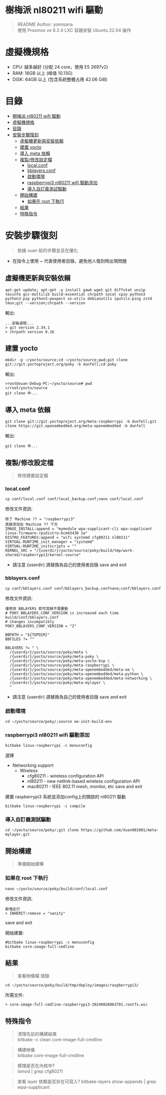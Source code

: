 # 樹梅派 nl80211 wifi 驅動
> README Author: yomisana  
> 使用 Proxmox ve 8.2.4 LXC 容器安裝 Ubuntu 22.04 操作

# 虛擬機規格
- CPU: 越多越好 (分配 24 core，使用 E5 2697v2)
- RAM: 16GB 以上 (峰值 10.13G)
- DISK: 64GB 以上 (包含系統整體占用 42.06 GiB)

# 目錄
- [樹梅派 nl80211 wifi 驅動](#樹梅派-nl80211-wifi-驅動)
- [虛擬機規格](#虛擬機規格)
- [目錄](#目錄)
- [安裝步驟復刻](#安裝步驟復刻)
  - [虛擬機更新與安裝依賴](#虛擬機更新與安裝依賴)
  - [建置 yocto](#建置-yocto)
  - [導入 meta 依賴](#導入-meta-依賴)
  - [複製/修改設定檔](#複製修改設定檔)
    - [local.conf](#localconf)
    - [bblayers.conf](#bblayersconf)
    - [啟動環境](#啟動環境)
    - [raspberrypi3 nl80211 wifi 驅動添加](#raspberrypi3-nl80211-wifi-驅動添加)
    - [導入自訂義測試驅動](#導入自訂義測試驅動)
  - [開始構建](#開始構建)
    - [如果在 root 下執行](#如果在-root-下執行)
  - [結果](#結果)
  - [特殊指令](#特殊指令)


# 安裝步驟復刻
> 依據 xuan 給的步驟並且在優化
- 在指令上使用 ~ 代表使用者目錄，避免他人復刻時出現問題
## 虛擬機更新與安裝依賴
```
apt-get update; apt-get -y install gawk wget git diffstat unzip texinfo gcc-multilib build-essential chrpath socat cpio python3 python3-pip python3-pexpect xz-utils debianutils iputils-ping zstd tmux;git --version;chrpath --version
```
輸出:
```
...安裝過程...
> git version 2.34.1
> chrpath version 0.16
```

## 建置 yocto
```
mkdir -p ~/yocto/source;cd ~/yocto/source;pwd;git clone git://git.yoctoproject.org/poky -b dunfell;cd poky
```
輸出:
```
>root@xuan-Debug-PC:~/yocto/source# pwd
>/root/yocto/source
git clone 中...
```

## 導入 meta 依賴
```
git clone git://git.yoctoproject.org/meta-raspberrypi -b dunfell;git clone https://git.openembedded.org/meta-openembedded -b dunfell
```
輸出:
```
git clone 中...
```
## 複製/修改設定檔
> 修改建置設定檔
### local.conf
```
cp conf/local.conf conf/local_backup.conf;nano conf/local.conf
```
修改文件資訊:
```
除了 Machine ?? = "raspberrypi3"
其餘添加在 Machine ?? 下方
IMAGE_INSTALL:append = "mymodule wpa-supplicant-cli wpa-supplicant linux-firmware-rpidistro-bcm43430 iw"
DISTRO_FEATURES:append = "wifi systemd cfg80211 nl80211"
VIRTUAL-RUNTIME_init_manager = "systemd"
VIRTUAL-RUNTIME_initscripts = ""
KERNEL_SRC = "/{userdir}/yocto/source/poky/build/tmp/work-shared/raspberrypi3/kernel-source"
```
- 請注意 {userdir} 請替換為自己的使用者目錄
save and exit

### bblayers.conf
```
cp conf/bblayers.conf conf/bblayers_backup.confnano;conf/bblayers.conf
```
修改文件資訊:
```
僅修改 BBLAYERS 即可其餘不需要動
# POKY_BBLAYERS_CONF_VERSION is increased each time build/conf/bblayers.conf
# changes incompatibly
POKY_BBLAYERS_CONF_VERSION = "2"

BBPATH = "${TOPDIR}"
BBFILES ?= ""

BBLAYERS ?= " \
  /{userdir}/yocto/source/poky/meta \
  /{userdir}/yocto/source/poky/meta-poky \
  /{userdir}/yocto/source/poky/meta-yocto-bsp \
  /{userdir}/yocto/source/poky/meta-raspberrypi \
  /{userdir}/yocto/source/poky/meta-openembedded/meta-oe \
  /{userdir}/yocto/source/poky/meta-openembedded/meta-python \
  /{userdir}/yocto/source/poky/meta-openembedded/meta-networking \
  /{userdir}/yocto/source/poky/meta-mylayer \
  "
```
- 請注意 {userdir} 請替換為自己的使用者目錄
save and exit

### 啟動環境 
```
cd ~/yocto/source/poky/;source oe-init-build-env
```

### raspberrypi3 nl80211 wifi 驅動添加
```
bitbake linux-raspberrypi -c menuconfig
```
選擇 
- Networking support
  - Wireless
    - cfg80211 - wireless configuration API
    - nl80211 - new netlink-based wireless configuration API
    - mac80211 - IEEE 802.11 mesh, monitor, etc
save and exit

建置 raspberrypi3 系統並添加config上的開啟的 nl80211 驅動
```
bitbake linux-raspberrypi -c compile
```

### 導入自訂義測試驅動
```
cd ~/yocto/source/poky/;git clone https://github.com/Xuan901001/meta-mylayer.git
```

## 開始構建
> 準備開始建構
### 如果在 root 下執行
```
nano ~/yocto/source/poky/build/conf/local.conf
```
修改文件資訊:
```
新增此行
> INHERIT:remove = "sanity"
```
save and exit

開始建置:
```
#bitbake linux-raspberrypi -c menuconfig
bitbake core-image-full-cmdline
```

## 結果
> 查看映像檔 燒錄
```
cd ~/yocto/source/poky/build/tmp/deploy/images/raspberrypi3/
```
所需文件:
```
> core-image-full-cmdline-raspberrypi3-20240826063701.rootfs.wic
```

## 特殊指令
> 清理先前的構建結果  
bitbake -c clean core-image-full-cmdline

> 構建映像  
bitbake core-image-full-cmdline

> 模塊是否在內核中?  
> lsmod | grep cfg80211

> 查看 layer 依賴是否存在可寫入?
> bitbake-layers show-appends | grep wpa-supplicant